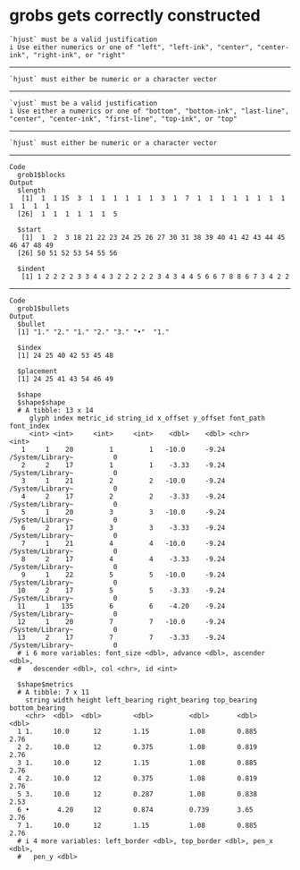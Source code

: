 # grobs gets correctly constructed

    `hjust` must be a valid justification
    i Use either numerics or one of "left", "left-ink", "center", "center-ink", "right-ink", or "right"

---

    `hjust` must either be numeric or a character vector

---

    `vjust` must be a valid justification
    i Use either a numerics or one of "bottom", "bottom-ink", "last-line", "center", "center-ink", "first-line", "top-ink", or "top"

---

    `hjust` must either be numeric or a character vector

---

    Code
      grob1$blocks
    Output
      $length
       [1]  1  1 15  3  1  1  1  1  1  1  3  1  7  1  1  1  1  1  1  1  1  1  1  1  1
      [26]  1  1  1  1  1  1  5
      
      $start
       [1]  1  2  3 18 21 22 23 24 25 26 27 30 31 38 39 40 41 42 43 44 45 46 47 48 49
      [26] 50 51 52 53 54 55 56
      
      $indent
       [1] 1 2 2 2 2 3 3 4 4 3 2 2 2 2 2 3 4 3 4 4 5 6 6 7 8 8 6 7 3 4 2 2
      

---

    Code
      grob1$bullets
    Output
      $bullet
      [1] "1." "2." "1." "2." "3." "•"  "1."
      
      $index
      [1] 24 25 40 42 53 45 48
      
      $placement
      [1] 24 25 41 43 54 46 49
      
      $shape
      $shape$shape
      # A tibble: 13 x 14
         glyph index metric_id string_id x_offset y_offset font_path        font_index
         <int> <int>     <int>     <int>    <dbl>    <dbl> <chr>                 <int>
       1     1    20         1         1   -10.0     -9.24 /System/Library~          0
       2     2    17         1         1    -3.33    -9.24 /System/Library~          0
       3     1    21         2         2   -10.0     -9.24 /System/Library~          0
       4     2    17         2         2    -3.33    -9.24 /System/Library~          0
       5     1    20         3         3   -10.0     -9.24 /System/Library~          0
       6     2    17         3         3    -3.33    -9.24 /System/Library~          0
       7     1    21         4         4   -10.0     -9.24 /System/Library~          0
       8     2    17         4         4    -3.33    -9.24 /System/Library~          0
       9     1    22         5         5   -10.0     -9.24 /System/Library~          0
      10     2    17         5         5    -3.33    -9.24 /System/Library~          0
      11     1   135         6         6    -4.20    -9.24 /System/Library~          0
      12     1    20         7         7   -10.0     -9.24 /System/Library~          0
      13     2    17         7         7    -3.33    -9.24 /System/Library~          0
      # i 6 more variables: font_size <dbl>, advance <dbl>, ascender <dbl>,
      #   descender <dbl>, col <chr>, id <int>
      
      $shape$metrics
      # A tibble: 7 x 11
        string width height left_bearing right_bearing top_bearing bottom_bearing
        <chr>  <dbl>  <dbl>        <dbl>         <dbl>       <dbl>          <dbl>
      1 1.     10.0      12        1.15          1.08        0.885           2.76
      2 2.     10.0      12        0.375         1.08        0.819           2.76
      3 1.     10.0      12        1.15          1.08        0.885           2.76
      4 2.     10.0      12        0.375         1.08        0.819           2.76
      5 3.     10.0      12        0.287         1.08        0.838           2.53
      6 •       4.20     12        0.874         0.739       3.65            2.76
      7 1.     10.0      12        1.15          1.08        0.885           2.76
      # i 4 more variables: left_border <dbl>, top_border <dbl>, pen_x <dbl>,
      #   pen_y <dbl>
      
      

